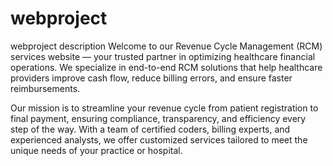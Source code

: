 # webproject
webproject description
Welcome to our Revenue Cycle Management (RCM) services website — your trusted partner in optimizing healthcare financial operations. We specialize in end-to-end RCM solutions that help healthcare providers improve cash flow, reduce billing errors, and ensure faster reimbursements.

Our mission is to streamline your revenue cycle from patient registration to final payment, ensuring compliance, transparency, and efficiency every step of the way. With a team of certified coders, billing experts, and experienced analysts, we offer customized services tailored to meet the unique needs of your practice or hospital.

